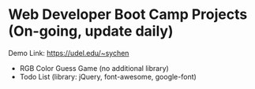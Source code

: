# Web Developer Boot Camp Projects (On-going, update daily)
Demo Link: https://udel.edu/~sychen

* RGB Color Guess Game (no additional library)
* Todo List (library: jQuery, font-awesome, google-font)

